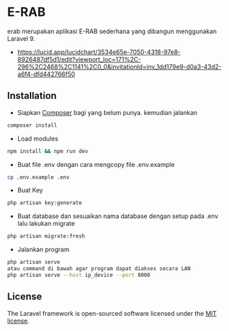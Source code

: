 # E-RAB

erab merupakan aplikasi E-RAB sederhana yang dibangun menggunakan Laravel 9.

-   https://lucid.app/lucidchart/3534e65e-7050-4318-97e8-8926487df5d1/edit?viewport_loc=171%2C-296%2C2468%2C1141%2C0_0&invitationId=inv_1dd179e9-d0a3-43d2-a6f4-dfd442766f50

## Installation

-   Siapkan [Composer](https://getcomposer.org/download/) bagi yang belum punya. kemudian jalankan

```bash
composer install
```

-   Load modules

```bash
npm install && npm run dev
```

-   Buat file .env dengan cara mengcopy file .env.example

```bash
cp .env.example .env
```

-   Buat Key

```bash
php artisan key:generate
```

-   Buat database dan sesuaikan nama database dengan setup pada .env lalu lakukan migrate

```bash
php artisan migrate:fresh
```

-   Jalankan program

```bash
php artisan serve
atau command di bawah agar program dapat diakses secara LAN
php artisan serve --host ip_device --port 8000
```

## License

The Laravel framework is open-sourced software licensed under the [MIT license](https://opensource.org/licenses/MIT).
